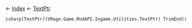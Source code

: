 ← [Index](Api-Index) ← [TextPtr](VRage.Game.ModAPI.Ingame.Utilities.TextPtr)

```csharp[TextPtr](VRage.Game.ModAPI.Ingame.Utilities.TextPtr) TrimEnd()```